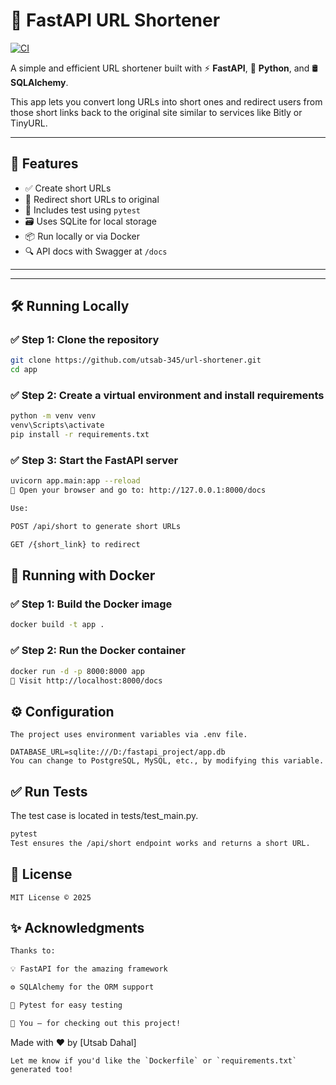 # 🔗 FastAPI URL Shortener
[![CI](https://github.com/utsab345/fastapi-12factor-app/actions/workflows/ci.yml/badge.svg?branch=main)](https://github.com/utsab345/fastapi-12factor-app/actions/workflows/ci.yml)



A simple and efficient URL shortener built with ⚡ **FastAPI**, 🐍 **Python**, and 🛢️ **SQLAlchemy**.

This app lets you convert long URLs into short ones and redirect users from those short links back to the original site  similar to services like Bitly or TinyURL.

---

## 🚀 Features

- ✅ Create short URLs
- 🔁 Redirect short URLs to original
- 🧪 Includes test using `pytest`
- 🗃️ Uses SQLite for local storage
- 📦 Run locally or via Docker
- 🔍 API docs with Swagger at `/docs`

---



---

## 🛠️ Running Locally

### ✅ Step 1: Clone the repository

```bash
git clone https://github.com/utsab-345/url-shortener.git
cd app
```
### ✅ Step 2: Create a virtual environment and install requirements
```bash
python -m venv venv
venv\Scripts\activate
pip install -r requirements.txt
```
### ✅ Step 3: Start the FastAPI server
```bash
uvicorn app.main:app --reload
🔗 Open your browser and go to: http://127.0.0.1:8000/docs

Use:

POST /api/short to generate short URLs

GET /{short_link} to redirect
```
## 🐳 Running with Docker
### ✅ Step 1: Build the Docker image
```bash
docker build -t app .
```
### ✅ Step 2: Run the Docker container
```bash
docker run -d -p 8000:8000 app
🔗 Visit http://localhost:8000/docs
```
## ⚙️ Configuration
```
The project uses environment variables via .env file.

DATABASE_URL=sqlite:///D:/fastapi_project/app.db
You can change to PostgreSQL, MySQL, etc., by modifying this variable.
```
## ✅ Run Tests
The test case is located in tests/test_main.py.
```bash
pytest
Test ensures the /api/short endpoint works and returns a short URL.
```
## 📄 License
```
MIT License © 2025
```
## ✨ Acknowledgments
```bash
Thanks to:

💡 FastAPI for the amazing framework

⚙️ SQLAlchemy for the ORM support

🧪 Pytest for easy testing

🙌 You — for checking out this project!
```

Made with ❤️ by [Utsab Dahal]
```
Let me know if you'd like the `Dockerfile` or `requirements.txt` generated too!
